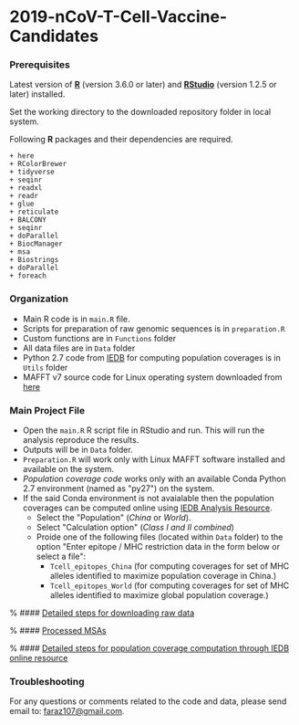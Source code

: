 # 2019-nCoV-T-Cell-Vaccine-Candidates

### Prerequisites

Latest version of [**R**](https://www.r-project.org/) (version 3.6.0 or
later) and [**RStudio**](https://rstudio.com/products/rstudio/download/)
(version 1.2.5 or later) installed.

Set the working directory to the downloaded repository folder in local system.

Following **R** packages and their dependencies are required. 

    + here 
    + RColorBrewer 
    + tidyverse 
    + seqinr
    + readxl 
    + readr 
    + glue 
    + reticulate 
    + BALCONY 
    + seqinr 
    + doParallel
    + BiocManager
    + msa 
    + Biostrings
    + doParallel
    + foreach
        
### Organization

-   Main R code is in `main.R` file.
-   Scripts for preparation of raw genomic sequences is in `preparation.R`
-   Custom functions are in `Functions` folder 
-   All data files are in `Data` folder 
-   Python 2.7 code from [IEDB](http://tools.iedb.org/population/download/) for computing population coverages is in `Utils` folder
-   MAFFT v7 source code for Linux operating system downloaded from [here]( https://mafft.cbrc.jp/alignment/software/linux.html)

### Main Project File

- Open the `main.R` R script file in RStudio and run. This will run the analysis reproduce the results.
- Outputs will be in `Data` folder.
- `Preparation.R` will work only with Linux MAFFT software installed and available on the system.
- *Population coverage code* works only with an available Conda Python 2.7 environment (named as "py27") on the system.
- If the said Conda environment is not avaialable then the population coverages can be computed online using [IEDB Analysis Resource](http://tools.iedb.org/population/). 
    - Select the "Population" (*China* or *World*).
    - Select "Calculation option" (*Class I and II combined*) 
    - Proide one of the following files (located within `Data` folder) to the option "Enter epitope / MHC restriction data in the form below or select a file":
        - `Tcell_epitopes_China` 
            (for computing coverages for set of MHC alleles identified to maximize population coverage in China.)
        - `Tcell_epitopes_World` 
            (for computing coverages for set of MHC alleles identified to maximize global population coverage.)
 
% #### [Detailed steps for downloading raw data](https://faraz107.gitlab.io/wuhanvirusanalysis/)
 
% #### [Processed MSAs](https://faraz107.gitlab.io/wuhanvirusanalysis/)
 
% #### [Detailed steps for population coverage computation through IEDB online resource](https://faraz107.gitlab.io/wuhanvirusanalysis/)
 
### Troubleshooting
 
 For any questions or comments related to the code and data, please send email to: faraz107@gmail.com.
